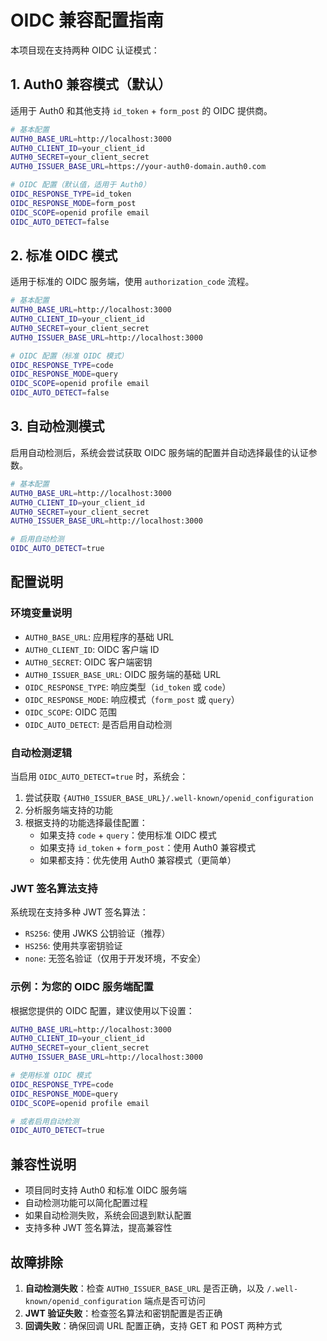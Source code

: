 # OIDC 兼容配置指南

本项目现在支持两种 OIDC 认证模式：

## 1. Auth0 兼容模式（默认）

适用于 Auth0 和其他支持 `id_token` + `form_post` 的 OIDC 提供商。

```bash
# 基本配置
AUTH0_BASE_URL=http://localhost:3000
AUTH0_CLIENT_ID=your_client_id
AUTH0_SECRET=your_client_secret
AUTH0_ISSUER_BASE_URL=https://your-auth0-domain.auth0.com

# OIDC 配置（默认值，适用于 Auth0）
OIDC_RESPONSE_TYPE=id_token
OIDC_RESPONSE_MODE=form_post
OIDC_SCOPE=openid profile email
OIDC_AUTO_DETECT=false
```

## 2. 标准 OIDC 模式

适用于标准的 OIDC 服务端，使用 `authorization_code` 流程。

```bash
# 基本配置
AUTH0_BASE_URL=http://localhost:3000
AUTH0_CLIENT_ID=your_client_id
AUTH0_SECRET=your_client_secret
AUTH0_ISSUER_BASE_URL=http://localhost:3000

# OIDC 配置（标准 OIDC 模式）
OIDC_RESPONSE_TYPE=code
OIDC_RESPONSE_MODE=query
OIDC_SCOPE=openid profile email
OIDC_AUTO_DETECT=false
```

## 3. 自动检测模式

启用自动检测后，系统会尝试获取 OIDC 服务端的配置并自动选择最佳的认证参数。

```bash
# 基本配置
AUTH0_BASE_URL=http://localhost:3000
AUTH0_CLIENT_ID=your_client_id
AUTH0_SECRET=your_client_secret
AUTH0_ISSUER_BASE_URL=http://localhost:3000

# 启用自动检测
OIDC_AUTO_DETECT=true
```

## 配置说明

### 环境变量说明

-   `AUTH0_BASE_URL`: 应用程序的基础 URL
-   `AUTH0_CLIENT_ID`: OIDC 客户端 ID
-   `AUTH0_SECRET`: OIDC 客户端密钥
-   `AUTH0_ISSUER_BASE_URL`: OIDC 服务端的基础 URL
-   `OIDC_RESPONSE_TYPE`: 响应类型（`id_token` 或 `code`）
-   `OIDC_RESPONSE_MODE`: 响应模式（`form_post` 或 `query`）
-   `OIDC_SCOPE`: OIDC 范围
-   `OIDC_AUTO_DETECT`: 是否启用自动检测

### 自动检测逻辑

当启用 `OIDC_AUTO_DETECT=true` 时，系统会：

1. 尝试获取 `{AUTH0_ISSUER_BASE_URL}/.well-known/openid_configuration`
2. 分析服务端支持的功能
3. 根据支持的功能选择最佳配置：
    - 如果支持 `code` + `query`：使用标准 OIDC 模式
    - 如果支持 `id_token` + `form_post`：使用 Auth0 兼容模式
    - 如果都支持：优先使用 Auth0 兼容模式（更简单）

### JWT 签名算法支持

系统现在支持多种 JWT 签名算法：

-   `RS256`: 使用 JWKS 公钥验证（推荐）
-   `HS256`: 使用共享密钥验证
-   `none`: 无签名验证（仅用于开发环境，不安全）

### 示例：为您的 OIDC 服务端配置

根据您提供的 OIDC 配置，建议使用以下设置：

```bash
AUTH0_BASE_URL=http://localhost:3000
AUTH0_CLIENT_ID=your_client_id
AUTH0_SECRET=your_client_secret
AUTH0_ISSUER_BASE_URL=http://localhost:3000

# 使用标准 OIDC 模式
OIDC_RESPONSE_TYPE=code
OIDC_RESPONSE_MODE=query
OIDC_SCOPE=openid profile email

# 或者启用自动检测
OIDC_AUTO_DETECT=true
```

## 兼容性说明

-   项目同时支持 Auth0 和标准 OIDC 服务端
-   自动检测功能可以简化配置过程
-   如果自动检测失败，系统会回退到默认配置
-   支持多种 JWT 签名算法，提高兼容性

## 故障排除

1. **自动检测失败**：检查 `AUTH0_ISSUER_BASE_URL` 是否正确，以及 `/.well-known/openid_configuration` 端点是否可访问
2. **JWT 验证失败**：检查签名算法和密钥配置是否正确
3. **回调失败**：确保回调 URL 配置正确，支持 GET 和 POST 两种方式
